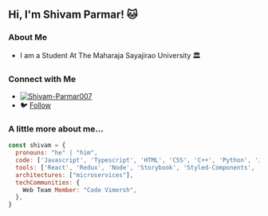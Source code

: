 ## Hi, I'm Shivam Parmar! 🐱

### About Me

- I am a Student At The Maharaja Sayajirao University 🏛️

### Connect with Me

- [![Shivam-Parmar007](https://img.shields.io/badge/LinkedIn-%230077B5.svg?logo=linkedin&logoColor=white)](https://linkedin.com/in/shivam-parmar007) 
- 🐦 [Follow](https://github.com/ShivamP0077/)


### A little more about me...

```javascript
const shivam = {
  pronouns: "he" | "him",
  code: ['Javascript', 'Typescript', 'HTML', 'CSS', 'C++', 'Python', 'Java'],
  tools: ['React', 'Redux', 'Node', 'Storybook', 'Styled-Components', 'Jest', 'Docker'],
  architectures: ["microservices"],
  techCommunities: {
    Web Team Member: "Code Vimersh",
  },
}
